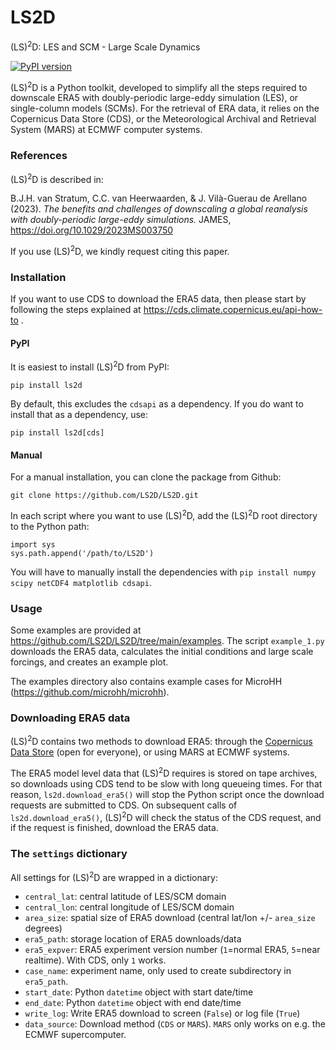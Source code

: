 # LS2D
(LS)<sup>2</sup>D: LES and SCM - Large Scale Dynamics

[![PyPI version](https://badge.fury.io/py/ls2d.svg)](https://pypi.org/project/ls2d/)

(LS)<sup>2</sup>D is a Python toolkit, developed to simplify all the steps required to downscale ERA5 with doubly-periodic large-eddy simulation (LES), or single-column models (SCMs). For the retrieval of ERA data, it relies on the Copernicus Data Store (CDS), or the Meteorological Archival and Retrieval System (MARS) at ECMWF computer systems.

### References

(LS)<sup>2</sup>D is described in:

B.J.H. van Stratum, C.C. van Heerwaarden, & J. Vilà-Guerau de Arellano (2023). *The benefits and challenges of downscaling a global reanalysis with doubly-periodic large-eddy simulations.* JAMES, https://doi.org/10.1029/2023MS003750

If you use (LS)<sup>2</sup>D, we kindly request citing this paper.

### Installation

If you want to use CDS to download the ERA5 data, then please start by following the steps explained at https://cds.climate.copernicus.eu/api-how-to .

#### PyPI

It is easiest to install (LS)<sup>2</sup>D from PyPI:

    pip install ls2d
    
By default, this excludes the `cdsapi` as a dependency. If you do want to install that as a dependency, use:
    
    pip install ls2d[cds]
   
#### Manual

For a manual installation, you can clone the package from Github:

    git clone https://github.com/LS2D/LS2D.git

In each script where you want to use (LS)<sup>2</sup>D, add the (LS)<sup>2</sup>D root directory to the Python path:

    import sys
    sys.path.append('/path/to/LS2D')
    
You will have to manually install the dependencies with `pip install numpy scipy netCDF4 matplotlib cdsapi`.
    
### Usage

Some examples are provided at https://github.com/LS2D/LS2D/tree/main/examples. The script `example_1.py` downloads the ERA5 data, calculates the initial conditions and large scale forcings, and creates an example plot.

The examples directory also contains example cases for MicroHH (https://github.com/microhh/microhh).

### Downloading ERA5 data

(LS)<sup>2</sup>D contains two methods to download ERA5: through the [Copernicus Data Store](https://cds.climate.copernicus.eu) (open for everyone), or using MARS at ECMWF systems. 

The ERA5 model level data that (LS)<sup>2</sup>D requires is stored on tape archives, so downloads using CDS tend to be slow with long queueing times. For that reason, `ls2d.download_era5()` will stop the Python script once the download requests are submitted to CDS. On subsequent calls of `ls2d.download_era5()`, (LS)<sup>2</sup>D will check the status of the CDS request, and if the request is finished, download the ERA5 data. 

### The `settings` dictionary

All settings for (LS)<sup>2</sup>D are wrapped in a dictionary:

- `central_lat`: central latitude of LES/SCM domain
- `central_lon`: central longitude of LES/SCM domain
- `area_size`: spatial size of ERA5 download (central lat/lon +/- `area_size` degrees)
- `era5_path`: storage location of ERA5 downloads/data
- `era5_expver`: ERA5 experiment version number (`1`=normal ERA5, `5`=near realtime). With CDS, only `1` works.
- `case_name`: experiment name, only used to create subdirectory in `era5_path`.
- `start_date`: Python `datetime` object with start date/time
- `end_date`: Python `datetime` object with end date/time
- `write_log`: Write ERA5 download to screen (`False`) or log file (`True`)
- `data_source`: Download method (`CDS` or `MARS`). `MARS` only works on e.g. the ECMWF supercomputer.
